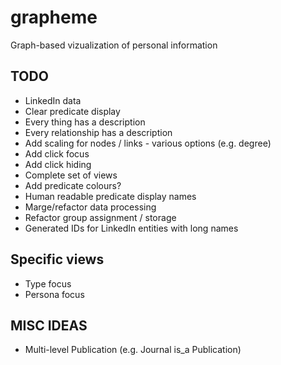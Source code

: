 grapheme
========

Graph-based vizualization of personal information

TODO
----

* LinkedIn data
* Clear predicate display 
* Every thing has a description
* Every relationship has a description
* Add scaling for nodes / links - various options (e.g. degree)
* Add click focus
* Add click hiding
* Complete set of views
* Add predicate colours?
* Human readable predicate display names
* Marge/refactor data processing 
* Refactor group assignment / storage
* Generated IDs for LinkedIn entities with long names

Specific views
--------------

* Type focus
* Persona focus

MISC IDEAS
----------

* Multi-level Publication (e.g. Journal is_a Publication)


